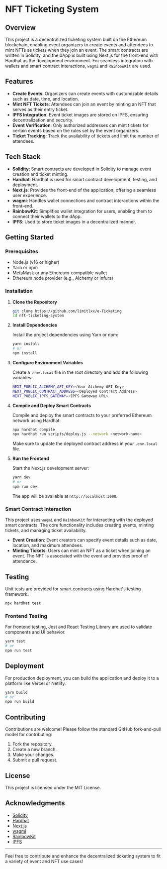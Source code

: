  
# NFT Ticketing System

## Overview

This project is a decentralized ticketing system built on the Ethereum blockchain, enabling event organizers to create events and attendees to mint NFTs as tickets when they join an event. The smart contracts are written in Solidity, and the dApp is built using Next.js for the front-end with Hardhat as the development environment. For seamless integration with wallets and smart contract interactions, `wagmi` and `RainbowKit` are used.

## Features

- **Create Events**: Organizers can create events with customizable details such as date, time, and location.
- **Mint NFT Tickets**: Attendees can join an event by minting an NFT that serves as their entry ticket.
- **IPFS Integration**: Event ticket images are stored on IPFS, ensuring decentralization and security.
- **Event Verification**: Only authorized addresses can mint tickets for certain events based on the rules set by the event organizers.
- **Ticket Tracking**: Track the availability of tickets and limit the number of attendees.

## Tech Stack

- **Solidity**: Smart contracts are developed in Solidity to manage event creation and ticket minting.
- **Hardhat**: Hardhat is used for smart contract development, testing, and deployment.
- **Next.js**: Provides the front-end of the application, offering a seamless user experience.
- **wagmi**: Handles wallet connections and contract interactions within the front-end.
- **RainbowKit**: Simplifies wallet integration for users, enabling them to connect their wallets to the dApp.
- **IPFS**: Used to store ticket images in a decentralized manner.

## Getting Started

### Prerequisites

- Node.js (v16 or higher)
- Yarn or npm
- MetaMask or any Ethereum-compatible wallet
- Ethereum node provider (e.g., Alchemy or Infura)

### Installation

1. **Clone the Repository**

   ```bash
   git clone https://github.com/limitlxx/e-Ticketing
   cd nft-ticketing-system
   ```

2. **Install Dependencies**

   Install the project dependencies using Yarn or npm:

   ```bash
   yarn install
   # or
   npm install
   ```

3. **Configure Environment Variables**

   Create a `.env.local` file in the root directory and add the following variables:

   ```bash
   NEXT_PUBLIC_ALCHEMY_API_KEY=<Your Alchemy API Key>
   NEXT_PUBLIC_CONTRACT_ADDRESS=<Deployed Contract Address>
   NEXT_PUBLIC_IPFS_GATEWAY=<IPFS Gateway URL>
   ```

4. **Compile and Deploy Smart Contracts**

   Compile and deploy the smart contracts to your preferred Ethereum network using Hardhat:

   ```bash
   npx hardhat compile
   npx hardhat run scripts/deploy.js --network <network-name>
   ```

   Make sure to update the deployed contract address in your `.env.local` file.

5. **Run the Frontend**

   Start the Next.js development server:

   ```bash
   yarn dev
   # or
   npm run dev
   ```

   The app will be available at `http://localhost:3000`.

### Smart Contract Interaction

This project uses `wagmi` and `RainbowKit` for interacting with the deployed smart contracts. The core functionality includes creating events, minting tickets, and managing ticket availability.

- **Event Creation**: Event creators can specify event details such as date, location, and maximum attendees.
- **Minting Tickets**: Users can mint an NFT as a ticket when joining an event. The NFT is associated with the event and provides proof of attendance.

## Testing

Unit tests are provided for smart contracts using Hardhat's testing framework.

```bash
npx hardhat test
```

### Frontend Testing

For frontend testing, Jest and React Testing Library are used to validate components and UI behavior.

```bash
yarn test
# or
npm run test
```

## Deployment

For production deployment, you can build the application and deploy it to a platform like Vercel or Netlify.

```bash
yarn build
# or
npm run build
```

## Contributing

Contributions are welcome! Please follow the standard GitHub fork-and-pull model for contributing:

1. Fork the repository.
2. Create a new branch.
3. Make your changes.
4. Submit a pull request.

## License

This project is licensed under the MIT License.

## Acknowledgments

- [Solidity](https://soliditylang.org/)
- [Hardhat](https://hardhat.org/)
- [Next.js](https://nextjs.org/)
- [wagmi](https://wagmi.sh/)
- [RainbowKit](https://www.rainbowkit.com/)
- [IPFS](https://ipfs.io/)

---

Feel free to contribute and enhance the decentralized ticketing system to fit a variety of event and NFT use cases!